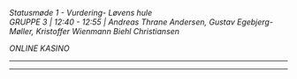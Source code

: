 *Statusmøde 1 - Vurdering- Løvens hule*   
*GRUPPE 3 | 12:40 - 12:55 | Andreas Thrane Andersen, Gustav Egebjerg-Møller, Kristoffer Wienmann Biehl Christiansen*

*ONLINE KASINO*

-------------------------------------------------------------------------------------------------------------------



-------------------------------------------------------------------------------------------------------------------
